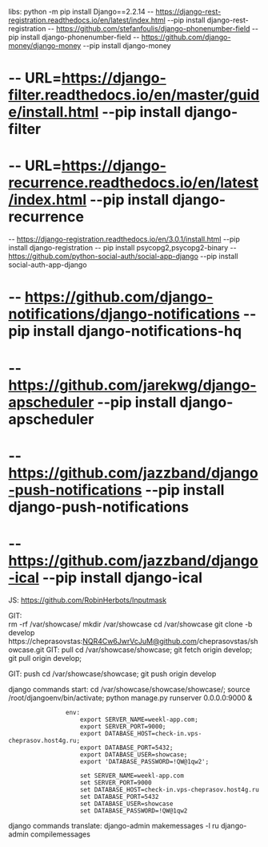 libs:
python -m pip install Django==2.2.14
 -- https://django-rest-registration.readthedocs.io/en/latest/index.html --pip install django-rest-registration
 -- https://github.com/stefanfoulis/django-phonenumber-field  --pip install django-phonenumber-field
 -- https://github.com/django-money/django-money --pip install django-money
# -- URL=https://django-filter.readthedocs.io/en/master/guide/install.html  --pip install django-filter
# -- URL=https://django-recurrence.readthedocs.io/en/latest/index.html  --pip install django-recurrence
 -- https://django-registration.readthedocs.io/en/3.0.1/install.html --pip install django-registration
 -- pip install psycopg2,psycopg2-binary
 -- https://github.com/python-social-auth/social-app-django --pip install social-auth-app-django
# -- https://github.com/django-notifications/django-notifications --pip install django-notifications-hq
# -- https://github.com/jarekwg/django-apscheduler  --pip install django-apscheduler
# -- https://github.com/jazzband/django-push-notifications  --pip install django-push-notifications
# -- https://github.com/jazzband/django-ical                --pip install django-ical

JS:
    https://github.com/RobinHerbots/Inputmask


GIT:   
    rm -rf /var/showcase/
    mkdir /var/showcase
    cd /var/showcase
    git clone -b develop https://cheprasovstas:NQR4Cw6JwrVcJuM@github.com/cheprasovstas/showcase.git
GIT:  pull
    cd /var/showcase/showcase;
    git fetch origin develop;
    git pull origin develop;
    
GIT:  push
    cd /var/showcase/showcase;
    git push origin develop


django commands start:
                cd /var/showcase/showcase/showcase/;
                source /root/djangoenv/bin/activate;
                python manage.py runserver 0.0.0.0:9000 &

                    env:
                        export SERVER_NAME=weekl-app.com;
                        export SERVER_PORT=9000;
                        export DATABASE_HOST=check-in.vps-cheprasov.host4g.ru;
                        export DATABASE_PORT=5432;
                        export DATABASE_USER=showcase;
                        export 'DATABASE_PASSWORD=!QW@1qw2';
                                                
                        set SERVER_NAME=weekl-app.com
                        set SERVER_PORT=9000
                        set DATABASE_HOST=check-in.vps-cheprasov.host4g.ru
                        set DATABASE_PORT=5432
                        set DATABASE_USER=showcase
                        set DATABASE_PASSWORD=!QW@1qw2

django commands translate:
    django-admin makemessages -l ru
    django-admin compilemessages
    
    

